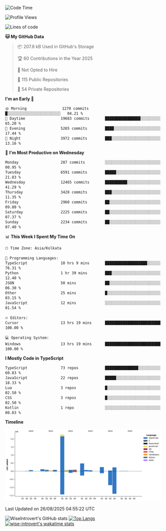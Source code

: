 <!--START_SECTION:waka-->
![Code Time](http://img.shields.io/badge/Code%20Time-2%2C459%20hrs%202%20mins-blue)

![Profile Views](http://img.shields.io/badge/Profile%20Views-0-blue)

![Lines of code](https://img.shields.io/badge/From%20Hello%20World%20I%27ve%20Written-4.0%20million%20lines%20of%20code-blue)

**🐱 My GitHub Data** 

> 📦 207.8 kB Used in GitHub's Storage 
 > 
> 🏆 60 Contributions in the Year 2025
 > 
> 🚫 Not Opted to Hire
 > 
> 📜 115 Public Repositories 
 > 
> 🔑 54 Private Repositories 
 > 
**I'm an Early 🐤** 

```text
🌞 Morning                1270 commits        █░░░░░░░░░░░░░░░░░░░░░░░░   04.21 % 
🌆 Daytime                19683 commits       ████████████████░░░░░░░░░   65.20 % 
🌃 Evening                5265 commits        ████░░░░░░░░░░░░░░░░░░░░░   17.44 % 
🌙 Night                  3972 commits        ███░░░░░░░░░░░░░░░░░░░░░░   13.16 % 
```
📅 **I'm Most Productive on Wednesday** 

```text
Monday                   287 commits         ░░░░░░░░░░░░░░░░░░░░░░░░░   00.95 % 
Tuesday                  6591 commits        █████░░░░░░░░░░░░░░░░░░░░   21.83 % 
Wednesday                12465 commits       ██████████░░░░░░░░░░░░░░░   41.29 % 
Thursday                 3428 commits        ███░░░░░░░░░░░░░░░░░░░░░░   11.35 % 
Friday                   2960 commits        ██░░░░░░░░░░░░░░░░░░░░░░░   09.80 % 
Saturday                 2225 commits        ██░░░░░░░░░░░░░░░░░░░░░░░   07.37 % 
Sunday                   2234 commits        ██░░░░░░░░░░░░░░░░░░░░░░░   07.40 % 
```


📊 **This Week I Spent My Time On** 

```text
🕑︎ Time Zone: Asia/Kolkata

💬 Programming Languages: 
TypeScript               10 hrs 9 mins       ███████████████████░░░░░░   76.31 % 
Python                   1 hr 39 mins        ███░░░░░░░░░░░░░░░░░░░░░░   12.40 % 
JSON                     50 mins             ██░░░░░░░░░░░░░░░░░░░░░░░   06.30 % 
Other                    25 mins             █░░░░░░░░░░░░░░░░░░░░░░░░   03.15 % 
JavaScript               12 mins             ░░░░░░░░░░░░░░░░░░░░░░░░░   01.54 % 

🔥 Editors: 
Cursor                   13 hrs 19 mins      █████████████████████████   100.00 % 

💻 Operating System: 
Windows                  13 hrs 19 mins      █████████████████████████   100.00 % 
```

**I Mostly Code in TypeScript** 

```text
TypeScript               73 repos            ███████████████░░░░░░░░░░   60.83 % 
JavaScript               22 repos            █████░░░░░░░░░░░░░░░░░░░░   18.33 % 
Lua                      3 repos             █░░░░░░░░░░░░░░░░░░░░░░░░   02.50 % 
CSS                      3 repos             █░░░░░░░░░░░░░░░░░░░░░░░░   02.50 % 
Kotlin                   1 repo              ░░░░░░░░░░░░░░░░░░░░░░░░░   00.83 % 
```



**Timeline**

![Lines of Code chart](https://raw.githubusercontent.com/wise-introvert/wise-introvert/master/assets/bar_graph.png)


 Last Updated on 26/08/2025 04:55:22 UTC
<!--END_SECTION:waka-->

![WiseIntrovert's GitHub stats](https://github-readme-stats.vercel.app/api?username=wise-introvert&count_private=true&show_icons=true)
[![Top Langs](https://github-readme-stats.vercel.app/api/top-langs/?username=wise-introvert&langs_count=10)](https://github.com/anuraghazra/github-readme-stats)
[![wise-introvert's wakatime stats](https://github-readme-stats.vercel.app/api/wakatime?username=wiseintrovert)](https://github.com/anuraghazra/github-readme-stats)
